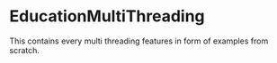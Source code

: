 # EducationMultiThreading
This contains every multi threading features in form of examples from scratch.
